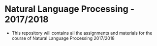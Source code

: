 # Natural Language Processing - 2017/2018
- This repository will contains all the assignments and materials for
  the course of Natural Language Processing 2017/2018
